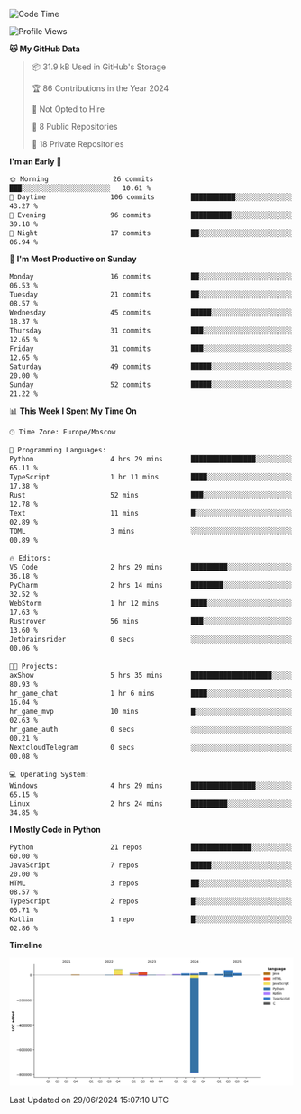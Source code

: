 <!--START_SECTION:waka-->
![Code Time](http://img.shields.io/badge/Code%20Time-381%20hrs%2036%20mins-blue)

![Profile Views](http://img.shields.io/badge/Profile%20Views-0-blue)

**🐱 My GitHub Data** 

> 📦 31.9 kB Used in GitHub's Storage 
 > 
> 🏆 86 Contributions in the Year 2024
 > 
> 🚫 Not Opted to Hire
 > 
> 📜 8 Public Repositories 
 > 
> 🔑 18 Private Repositories 
 > 
**I'm an Early 🐤** 

```text
🌞 Morning                26 commits          ███░░░░░░░░░░░░░░░░░░░░░░   10.61 % 
🌆 Daytime                106 commits         ███████████░░░░░░░░░░░░░░   43.27 % 
🌃 Evening                96 commits          ██████████░░░░░░░░░░░░░░░   39.18 % 
🌙 Night                  17 commits          ██░░░░░░░░░░░░░░░░░░░░░░░   06.94 % 
```
📅 **I'm Most Productive on Sunday** 

```text
Monday                   16 commits          ██░░░░░░░░░░░░░░░░░░░░░░░   06.53 % 
Tuesday                  21 commits          ██░░░░░░░░░░░░░░░░░░░░░░░   08.57 % 
Wednesday                45 commits          █████░░░░░░░░░░░░░░░░░░░░   18.37 % 
Thursday                 31 commits          ███░░░░░░░░░░░░░░░░░░░░░░   12.65 % 
Friday                   31 commits          ███░░░░░░░░░░░░░░░░░░░░░░   12.65 % 
Saturday                 49 commits          █████░░░░░░░░░░░░░░░░░░░░   20.00 % 
Sunday                   52 commits          █████░░░░░░░░░░░░░░░░░░░░   21.22 % 
```


📊 **This Week I Spent My Time On** 

```text
🕑︎ Time Zone: Europe/Moscow

💬 Programming Languages: 
Python                   4 hrs 29 mins       ████████████████░░░░░░░░░   65.11 % 
TypeScript               1 hr 11 mins        ████░░░░░░░░░░░░░░░░░░░░░   17.38 % 
Rust                     52 mins             ███░░░░░░░░░░░░░░░░░░░░░░   12.78 % 
Text                     11 mins             █░░░░░░░░░░░░░░░░░░░░░░░░   02.89 % 
TOML                     3 mins              ░░░░░░░░░░░░░░░░░░░░░░░░░   00.89 % 

🔥 Editors: 
VS Code                  2 hrs 29 mins       █████████░░░░░░░░░░░░░░░░   36.18 % 
PyCharm                  2 hrs 14 mins       ████████░░░░░░░░░░░░░░░░░   32.52 % 
WebStorm                 1 hr 12 mins        ████░░░░░░░░░░░░░░░░░░░░░   17.63 % 
Rustrover                56 mins             ███░░░░░░░░░░░░░░░░░░░░░░   13.60 % 
Jetbrainsrider           0 secs              ░░░░░░░░░░░░░░░░░░░░░░░░░   00.06 % 

🐱‍💻 Projects: 
axShow                   5 hrs 35 mins       ████████████████████░░░░░   80.93 % 
hr_game_chat             1 hr 6 mins         ████░░░░░░░░░░░░░░░░░░░░░   16.04 % 
hr_game_mvp              10 mins             █░░░░░░░░░░░░░░░░░░░░░░░░   02.63 % 
hr_game_auth             0 secs              ░░░░░░░░░░░░░░░░░░░░░░░░░   00.21 % 
NextcloudTelegram        0 secs              ░░░░░░░░░░░░░░░░░░░░░░░░░   00.08 % 

💻 Operating System: 
Windows                  4 hrs 29 mins       ████████████████░░░░░░░░░   65.15 % 
Linux                    2 hrs 24 mins       █████████░░░░░░░░░░░░░░░░   34.85 % 
```

**I Mostly Code in Python** 

```text
Python                   21 repos            ███████████████░░░░░░░░░░   60.00 % 
JavaScript               7 repos             █████░░░░░░░░░░░░░░░░░░░░   20.00 % 
HTML                     3 repos             ██░░░░░░░░░░░░░░░░░░░░░░░   08.57 % 
TypeScript               2 repos             █░░░░░░░░░░░░░░░░░░░░░░░░   05.71 % 
Kotlin                   1 repo              █░░░░░░░░░░░░░░░░░░░░░░░░   02.86 % 
```



**Timeline**

![Lines of Code chart](https://raw.githubusercontent.com/adlemx/adlemx/main/assets/bar_graph.png)


 Last Updated on 29/06/2024 15:07:10 UTC
<!--END_SECTION:waka-->
